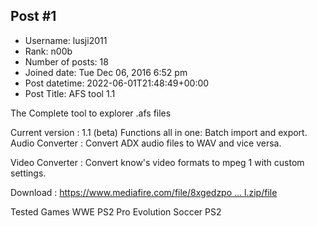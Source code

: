 ## Post #1
- Username: lusji2011
- Rank: n00b
- Number of posts: 18
- Joined date: Tue Dec 06, 2016 6:52 pm
- Post datetime: 2022-06-01T21:48:49+00:00
- Post Title: AFS tool 1.1

The Complete tool to explorer .afs files

Current version :  1.1 (beta)
Functions all in one:
Batch import and export.
Audio Converter : Convert ADX audio files to WAV and vice versa.

Video Converter : Convert know's video formats to mpeg 1 with custom settings.


Download : [https://www.mediafire.com/file/8xgedzpo ... l.zip/file](https://www.mediafire.com/file/8xgedzpoza9npso/AFS_Tool.zip/file)

Tested Games
WWE PS2
Pro Evolution Soccer PS2
